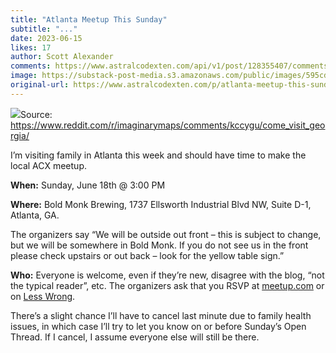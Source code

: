 ```yaml
---
title: "Atlanta Meetup This Sunday"
subtitle: "..."
date: 2023-06-15
likes: 17
author: Scott Alexander
comments: https://www.astralcodexten.com/api/v1/post/128355407/comments?&all_comments=true
image: https://substack-post-media.s3.amazonaws.com/public/images/595cd896-b289-4dfa-87cb-4eb002df3731_1400x933.jpeg
original-url: https://www.astralcodexten.com/p/atlanta-meetup-this-sunday
---
```

[![](https://substackcdn.com/image/fetch/w_1456,c_limit,f_auto,q_auto:good,fl_progressive:steep/https%3A%2F%2Fsubstack-post-media.s3.amazonaws.com%2Fpublic%2Fimages%2F2a29e2e9-6168-4042-b1d1-52c856c73c32_741x767.png)](https://www.reddit.com/r/imaginarymaps/comments/kccygu/come_visit_georgia/)Source: <https://www.reddit.com/r/imaginarymaps/comments/kccygu/come_visit_georgia/>

I’m visiting family in Atlanta this week and should have time to make the local ACX meetup. 

**When:** Sunday, June 18th @ 3:00 PM

**Where:** Bold Monk Brewing, 1737 Ellsworth Industrial Blvd NW, Suite D-1,  
Atlanta, GA. 

The organizers say “We will be outside out front – this is subject to change, but we will be somewhere in Bold Monk. If you do not see us in the front please check upstairs or out back – look for the yellow table sign.”

**Who:** Everyone is welcome, even if they’re new, disagree with the blog, “not the typical reader”, etc. The organizers ask that you RSVP at [meetup.com](https://www.meetup.com/acx-atlanta/events/293918319/) or on [Less Wrong](https://www.lesswrong.com/events/MZBC6dv6ky5igSm5L/the-june-2023-acx-atlanta-will-feature-scott-alexander).

There’s a slight chance I’ll have to cancel last minute due to family health issues, in which case I’ll try to let you know on or before Sunday’s Open Thread. If I cancel, I assume everyone else will still be there.
